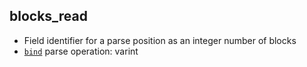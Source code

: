 ## blocks_read

- Field identifier for a parse position as an integer number of blocks
- [`bind`](bind.md) parse operation: varint